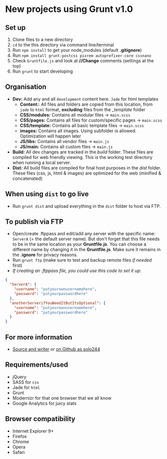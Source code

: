 # New projects using Grunt v1.0

## Set up
1. Clone files to a new directory
2. `cd` to the this directory via command line/terminal
3. Run `npm install` to get your node_modules (default **.gitignore**)
4. Run `npm install grunt-postcss pixrem autoprefixer-core cssnano`
5. Check `Gruntfile.js` and look at **//Change** comments (settings at the top)
6. Run `grunt` to start developing

## Organisation
- **Dev:** Add any and all `development` content here. `Jade` for html templates
  - **Content:**: All files and folders are copied from this location, from `jade` to `html` format, **excluding** files from the  *_template* folder
  - **CSS/modules:** Contains all modular files -> `main.scss`
  - **CSS/pages:** Contains all files for custom/specific pages -> `main.scss`
  - **CSS/template:** Contains all basic template files -> `main.scss`
  - **images:** Contains all images. Using subfolder is allowed. Optimization will happen later
  - **JS/libs:** Contains all vendor files -> `main.js`
  - **JS/main:** Contains all custom files -> `main.js`
- **Build:** All dev changes are tracked in the *build* folder. These files are compiled for web friendly viewing. This is the working test directory when running a local server.
- **Dist:** All build files are compiled for final host purposes in the *dist* folder. These files (css, js, html & images) are optimized for the web (minified & concatenated)

## When using `dist` to go live
- Run `grunt dist` and upload everything in the `dist` folder to host via FTP.

## To publish via FTP
- Open/create .ftppass and edit/add any server with the specific name: `ServerA` (= the default server name). But don't forget that this file needs to be in the same location as your **Gruntfile.js**. You can choose a different name by changing it in the **Gruntfile.js**. Make sure it remains in the **.ignore** for privacy reasons.
- Run `grunt ftp` (make sure to test and backup remote files _if needed_ first)
- _If creating an .ftppass file, you could use this code to set it up:_
```json
{
  "ServerA": {
    "username": "putyourownusernamehere",
    "password": "putyourpasswordhere"
  },
  "anotherServerifYouNeedItButItsOptional": {
    "username": "putyourownusernamehere",
    "password": "putyourpasswordhere"
  }
}
```

## For more information
- [Source and writer](http://kenvandamme.be/) or [on Github as solo244](https://github.com/solo244)

## Requirements/used
- jQuery
- SASS for `css`
- Jade for `html`
- Grunt
- Modernizr for that one browser that we all know
- Google Analytics for juicy stats

## Browser compatibility
- Internet Explorer 9+
- Firefox
- Chrome
- Opera
- Safari
